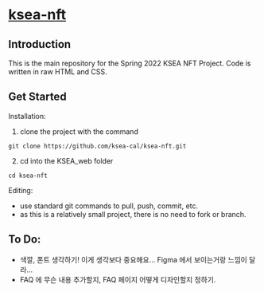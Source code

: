 # [ksea-nft](https://ksea-cal.github.io/ksea-nft)
## Introduction
This is the main repository for the Spring 2022 KSEA NFT Project. Code is written in raw HTML and CSS. 
## Get Started
Installation:
1. clone the project with the command
```
git clone https://github.com/ksea-cal/ksea-nft.git
```
2. cd into the KSEA_web folder
```
cd ksea-nft
```
Editing:
- use standard git commands to pull, push, commit, etc.
- as this is a relatively small project, there is no need to fork or branch.
## To Do:
- 색깔, 폰트 생각하기! 이게 생각보다 중요해요... Figma 에서 보이는거랑 느낌이 달라...
- FAQ 에 무슨 내용 추가할지, FAQ 페이지 어떻게 디자인할지 정하기. 
